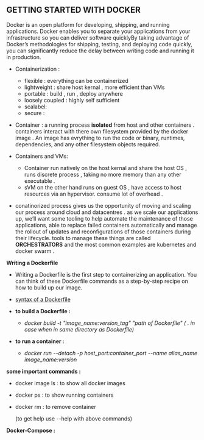 ## GETTING STARTED WITH DOCKER ###
Docker is an open platform for developing, shipping, and running applications. Docker enables you to separate your applications from your infrastructure so you can deliver software quicklyBy taking advantage of Docker’s methodologies for shipping, testing, and deploying code quickly, you can significantly reduce the delay between writing code and running it in production.

- Containerization : 
    - flexible : everything can be containerized 
    - lightweight : share host kernal , more efficient than VMs
    - portable : build , run , deploy anywhere
    - loosely coupled : highly self sufficient 
    - scalabel: 
    - secure :

-  Container : a running process **isolated** from host and other containers . containers interact with there own filesystem provided by the docker image . An image has evrything to run the code or binary, runtimes, dependencies, and any other filesystem objects required.   

- Containers and VMs:
    - Container run natively on the host kernal and share the host OS , runs discrete process , taking no more memory than any other executable .
    - sVM on the other hand runs on guest OS , have access to host resources via an hypervisor. consume lot of overhead . 


- conatinorized process gives us the opportunity of moving and scaling our process around cloud and datacentres .  as we scale our applications up, we’ll want some tooling to help automate the maintenance of those applications, able to replace failed containers automatically and manage the rollout of updates and reconfigurations of those containers during their lifecycle. tools to manage these things are called **ORCHESTRATORS** and the most common examples are kubernetes and docker swarm . 


**Writing a Dockerfile**

- Writing a Dockerfile is the first step to containerizing an application. You can think of these Dockerfile commands as a step-by-step recipe on how to build up our image.

- [syntax of a Dockerfile](https://kapeli.com/cheat_sheets/Dockerfile.docset/Contents/Resources/Documents/index)

- **to build a Dockerfile :**
    - *docker build -t "image_name:version_tag" "path of Dockerfile" ( . in case when in same directory as Dockerfile)*

- **to run a container :**
    - *docker run --detach -p host_port:container_port --name alias_name image_name:version*


**some important commands :**
- docker image ls : to show all docker images
- docker ps : to show running containers 
- docker rm : to remove container

    (to get help use --help with above commands)

    
**Docker-Compose :**   



